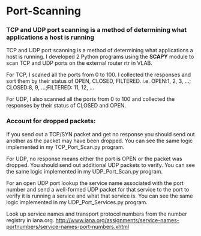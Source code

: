 # Port-Scanning
### TCP and UDP port scanning is a method of determining what applications a host is running  

TCP and UDP port scanning is a method of determining what applications a host is
running. I developed 2 Python programs using the **SCAPY** module to scan TCP and
UDP ports on the external router rtr in VLAB.

For TCP, I scaned all the ports from 0 to 100. I collected the responses and sort
them by their status of OPEN, CLOSED, FILTERED. i.e. OPEN:1, 2, 3, ...; CLOSED:8, 9,
...;FILTERED: 11, 12, ...

For UDP, I also scanned all the ports from 0 to 100 and collected the responses by their
status of CLOSED and OPEN.

### Account for dropped packets: 
If you send out a TCP/SYN packet and get no response you should send out another as the packet may have
been dropped. You can see the same logic implemented in my TCP_Port_Scan.py program.

For UDP, no response means either the port is OPEN or the packet was
dropped. You should send out additional UDP packets to verify. You can see the same logic implemented in my UDP_Port_Scan.py program.

For an open UDP port lookup the service name associated with the port number and send a
well-formed UDP packet for that service to the port to verify it is running a service and
what that service is. You can see the same logic implemented in my UDP_Port_Services.py program. 

Look up service names and transport protocol numbers from the
number registry in iana.org. http://www.iana.org/assignments/service-names-portnumbers/service-names-port-numbers.xhtml
